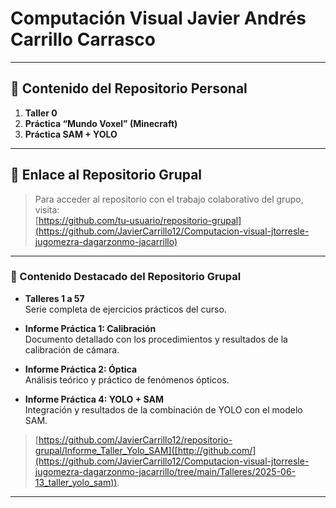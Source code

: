 # Computación Visual Javier Andrés Carrillo Carrasco

---

## 📂 Contenido del Repositorio Personal

1. **Taller 0**  
2. **Práctica “Mundo Voxel” (Minecraft)**  
3. **Práctica SAM + YOLO**  
---

## 🔗 Enlace al Repositorio Grupal

> Para acceder al repositorio con el trabajo colaborativo del grupo, visita:  
> [https://github.com/tu-usuario/repositorio-grupal](https://github.com/JavierCarrillo12/Computacion-visual-jtorresle-jugomezra-dagarzonmo-jacarrillo)
---

### 📂 Contenido Destacado del Repositorio Grupal

- **Talleres 1 a 57**  
  Serie completa de ejercicios prácticos del curso.

- **Informe Práctica 1: Calibración**  
  Documento detallado con los procedimientos y resultados de la calibración de cámara.

- **Informe Práctica 2: Óptica**  
  Análisis teórico y práctico de fenómenos ópticos.

- **Informe Práctica 4: YOLO + SAM**  
  Integración y resultados de la combinación de YOLO con el modelo SAM.
> [https://github.com/JavierCarrillo12/repositorio-grupal/Informe_Taller_Yolo_SAM]([http://github.com/](https://github.com/JavierCarrillo12/Computacion-visual-jtorresle-jugomezra-dagarzonmo-jacarrillo/tree/main/Talleres/2025-06-13_taller_yolo_sam)).

---
